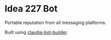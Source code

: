 # Idea 227 Bot

Portable reputation from all messaging platforms.

Built using [claudia-bot-builder](https://claudiajs.com/claudia-bot-builder.html).